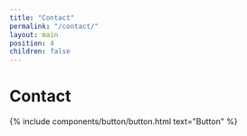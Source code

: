 ```yaml
---
title: "Contact"
permalink: "/contact/"
layout: main
position: 4
children: false
---
```


<h1>Contact</h1>
{% include components/button/button.html text="Button" %}